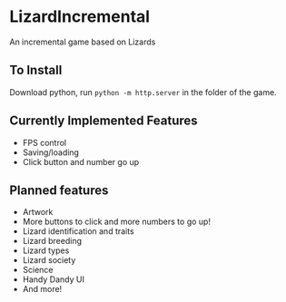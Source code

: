 # LizardIncremental
An incremental game based on Lizards

## To Install
Download python, run <code>python -m http.server</code> in the folder of the game.

## Currently Implemented Features
- FPS control
- Saving/loading
- Click button and number go up

## Planned features
- Artwork
- More buttons to click and more numbers to go up!
- Lizard identification and traits
- Lizard breeding
- Lizard types
- Lizard society
- Science
- Handy Dandy UI
- And more!
